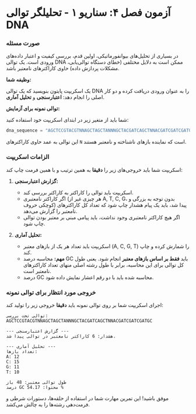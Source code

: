 # آزمون فصل ۴: سناریو ۱ - تحلیلگر توالی DNA

### صورت مسئله

در بسیاری از تحلیل‌های بیوانفورماتیکی، اولین قدم، بررسی کیفیت و اعتبار داده‌های ورودی است. یک توالی DNA ممکن است به دلایل مختلفی (خطای دستگاه توالی‌یابی، مشکلات پردازش داده) حاوی کاراکترهای نامعتبر باشد.

**وظیفه شما:**

یک اسکریپت پایتون بنویسید که یک توالی DNA را به عنوان ورودی دریافت کرده و دو کار اصلی را انجام دهد: **اعتبارسنجی** و **تحلیل آماری**.

**توالی نمونه برای آزمایش:**

شما باید از متغیر زیر در ابتدای اسکریپت خود استفاده کنید:

```python
dna_sequence = "AGCTCCGTACGTNNAGCTAGCTANNNGCTACGATCAGCTNNACGATCGATCGATGC"
```

این توالی به عمد حاوی کاراکترهای `N` است که نماینده بازهای ناشناخته و نامعتبر هستند.

### الزامات اسکریپت

اسکریپت شما باید خروجی‌های زیر را **دقیقا** به همین ترتیب و با همین فرمت چاپ کند:

1.  **گزارش اعتبارسنجی:**

    - اسکریپت باید توالی را کاراکتر به کاراکتر بررسی کند.
    - اگر کاراکتر نامعتبری (هر چیزی غیر از A, T, C, G، بدون توجه به بزرگی و کوچکی حروف) پیدا شد، باید یک پیام هشدار چاپ شود که تعداد کل کاراکترهای نامعتبر را گزارش می‌دهد.
    - اگر هیچ کاراکتر نامعتبری وجود نداشت، باید پیامی مبنی بر معتبر بودن توالی چاپ شود.

2.  **تحلیل آماری:**
    - اسکریپت باید تعداد هر یک از بازهای معتبر (A, C, G, T) را شمارش کرده و چاپ کند.
    - **مهم:** محاسبه درصد GC باید **فقط بر اساس بازهای معتبر** انجام شود. یعنی طول کل توالی برای این محاسبه، برابر با طول رشته اصلی منهای تعداد کاراکترهای نامعتبر است.
    - درصد GC محاسبه شده باید با دو رقم اعشار نمایش داده شود.

### خروجی مورد انتظار برای توالی نمونه

اجرای اسکریپت شما بر روی توالی نمونه باید **دقیقا** خروجی زیر را تولید کند:

```
توالی تحت بررسی: AGCTCCGTACGTNNAGCTAGCTANNNGCTACGATCAGCTNNACGATCGATCGATGC

--- گزارش اعتبارسنجی ---
هشدار: 6 کاراکتر نامعتبر در توالی پیدا شد.

--- تحلیل آماری ---
تعداد بازها:
A: 12
C: 15
G: 11
T: 10

طول توالی معتبر: 48 باز
درصد GC محتوا: 54.17 %
```

موفق باشید! این تمرین مهارت شما در استفاده از حلقه‌ها، دستورات شرطی و فرمت‌دهی رشته‌ها را به چالش می‌کشد.
